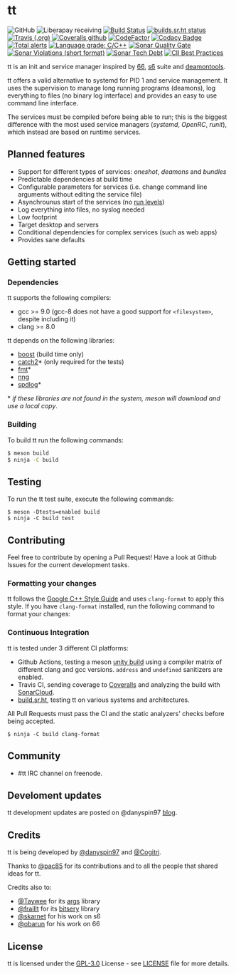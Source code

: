 # tt

![GitHub](https://img.shields.io/github/license/danyspin97/tt?color=blue&logo=github&style=flat-square)
![Liberapay receiving](https://img.shields.io/liberapay/receives/danyspin97?logo=liberapay&style=flat-square)
[![Build Status](https://img.shields.io/endpoint.svg?url=https%3A%2F%2Factions-badge.atrox.dev%2Fdanyspin97%2Ftt%2Fbadge&style=flat-square)](https://actions-badge.atrox.dev/danyspin97/tt/goto)
[![builds.sr.ht status](https://builds.sr.ht/~danyspin97/tt.svg)](https://builds.sr.ht/~danyspin97/tt?)
[![Travis (.org)](https://img.shields.io/travis/danyspin97/tt?logo=travis&style=flat-square)](https://travis-ci.org/DanySpin97/tt)
[![Coveralls github](https://img.shields.io/coveralls/github/DanySpin97/tt?logo=coveralls&style=flat-square)](https://coveralls.io/github/DanySpin97/tt)
[![CodeFactor](https://img.shields.io/codefactor/grade/github/danyspin97/tt?logo=CodeFactor&style=flat-square)](https://www.codefactor.io/repository/github/danyspin97/tt)
[![Codacy Badge](https://img.shields.io/codacy/grade/964fc2e2d7374cda979ac4b470e93561?logo=Codacy&style=flat-square)](https://www.codacy.com/manual/danyspin97/tt?utm_source=github.com&amp;utm_medium=referral&amp;utm_content=DanySpin97/tt&amp;utm_campaign=Badge_Grade)
[![Total alerts](https://img.shields.io/lgtm/alerts/g/DanySpin97/tt.svg?logo=lgtm&logoWidth=18&style=flat-square)](https://lgtm.com/projects/g/DanySpin97/tt/alerts/)
[![Language grade: C/C++](https://img.shields.io/lgtm/grade/cpp/g/DanySpin97/tt.svg?logo=lgtm&logoWidth=18&style=flat-square)](https://lgtm.com/projects/g/DanySpin97/tt/context:cpp)
[![Sonar Quality Gate](https://img.shields.io/sonar/quality_gate/DanySpin97_tt?logo=sonarcloud&server=https%3A%2F%2Fsonarcloud.io&style=flat-square)](https://sonarcloud.io/dashboard?id=DanySpin97_tt)
[![Sonar Violations (short format)](https://img.shields.io/sonar/violations/DanySpin97_tt?logo=sonarcloud&server=https%3A%2F%2Fsonarcloud.io&sonarVersion=7.9&style=flat-square)](https://sonarcloud.io/dashboard?id=DanySpin97_tt)
[![Sonar Tech Debt](https://img.shields.io/sonar/tech_debt/DanySpin97_tt?logo=sonarcloud&server=https%3A%2F%2Fsonarcloud.io&style=flat-square)](https://sonarcloud.io/dashboard?id=DanySpin97_tt)
[![CII Best Practices](https://img.shields.io/cii/summary/3935?style=flat-square)](https://bestpractices.coreinfrastructure.org/projects/3935)

tt is an init and service manager inspired by
[66](https://web.obarun.org/software/66),
[s6](https://skarnet.org/software/s6/) suite and [deamontools](http://cr.yp.to/daemontools.html).

tt offers a valid alternative to systemd for PID 1 and service
management. It uses the supervision to manage long running programs (deamons),
log everything to files (no binary log interface) and provides an easy to use
command line interface.

The services must be compiled before being able to run; this is the biggest difference with the most used service managers (_systemd_, _OpenRC_, _runit_),
which instead are based on runtime services.

## Planned features

- Support for different types of services: _oneshot_, _deamons_ and _bundles_
- Predictable dependencies at build time
- Configurable parameters for services (i.e. change command line arguments
  without editing the service file)
- Asynchrounus start of the services (no [run
  levels](https://en.wikipedia.org/wiki/Runlevel))
- Log everything into files, no syslog needed
- Low footprint
- Target desktop and servers
- Conditional dependencies for complex services (such as web apps)
- Provides sane defaults

## Getting started

### Dependencies

tt supports the following compilers:

- gcc >= 9.0 (gcc-8 does not have a good support for `<filesystem>`, despite including it)
- clang >= 8.0

tt depends on the following libraries:

- [boost](https://www.boost.org/) (build time only)
- [catch2](https://github.com/catchorg/Catch2)* (only required for the tests)
- [fmt](https://github.com/fmtlib/fmt)*
- [nng](https://github.com/nanomsg/nng)
- [spdlog](https://github.com/gabime/spdlog)*

\* _if these libraries are not found in the system, meson will download and use
a local copy_.

### Building

To build tt run the following commands:

```bash
$ meson build
$ ninja -C build
```

## Testing

To run the tt test suite, execute the following commands:

```
$ meson -Dtests=enabled build
$ ninja -C build test
```

## Contributing

Feel free to contribute by opening a Pull Request! Have a look at Github Issues
for the current development tasks.

### Formatting your changes

tt follows the [Google C++ Style
Guide](https://google.github.io/styleguide/cppguide.html) and uses
`clang-format` to apply this style. If you have `clang-format` installed, run
the following command to format your changes:

### Continuous Integration

tt is tested under 3 different CI platforms: 

- Github Actions, testing a meson [unity
  build](https://mesonbuild.com/Unity-builds.html) using a compiler matrix of
  different clang and gcc versions. `address` and `undefined` sanitizers are
  enabled.
- Travis CI, sending coverage to [Coveralls](https://coveralls.io) and analyzing
  the build with [SonarCloud](https://sonarcloud.io).
- [build.sr.ht](https://builds.sr.ht), testing tt on various systems and
  architectures.

All Pull Requests must pass the CI and the static analyzers' checks before
being accepted.

```
$ ninja -C build clang-format
```

## Community

- #tt IRC channel on freenode.

## Develoment updates

tt development updates are posted on @danyspin97 [blog](https://danyspin97.org/tags/tt/).

## Credits

tt is being developed by [@danyspin97](https://github.com/danyspin97) and [@Cogitri](https://github.com/Cogitri).

Thanks to [@pac85](https://github.com/pac85) for its contributions and to all the people that shared ideas for tt.

Credits also to:

- [@Taywee](https://github.com/Taywee) for its
  [args](https://github.com/Taywee/args) library
- [@fraillt](https://github.com/fraillt) for its
  [bitsery](https://github.com/fraillt/bitsery) library
- [@skarnet](https://github.com/skarnet) for his work on s6
- [@obarun](https://obarun.org) for his work on 66

## License

tt is licensed under the [GPL-3.0](https://www.gnu.org/licenses/gpl-3.0.en.html) License - see [LICENSE](https://github.com/DanySpin97/tt/blob/master/LICENSE) file for more
details.

